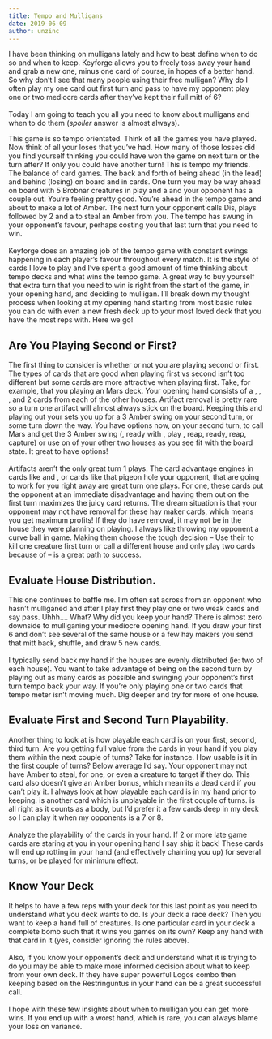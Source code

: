```yaml
---
title: Tempo and Mulligans
date: 2019-06-09
author: unzinc
---
```


I have been thinking on mulligans lately and how to best define when to do so and when to keep. Keyforge allows you to freely toss away your hand and grab a new one, minus one card of course, in hopes of a better hand. So why don’t I see that many people using their free mulligan? Why do I often play my one card out first turn and pass to have my opponent play one or two mediocre cards after they’ve kept their full mitt of 6?
<br/>
<br/>
Today I am going to teach you all you need to know about mulligans and when to do them (*spoiler* answer is almost always).


<BigCard name="ronnie wristclocks" caption="Tempo Master"/>

This game is so tempo orientated. Think of all the games you have played. Now think of all your loses that you’ve had. How many of those losses did you find yourself thinking you could have won the game on next turn or the turn after? If only you could have another turn! This is tempo my friends. The balance of card games. The back and forth of being ahead (in the lead) and behind (losing) on board and in cards. One turn you may be way ahead on board with 5 Brobnar creatures in play and a <Card name="Warchest"/> and your opponent has a couple <Card name="Urchins"/> out. You’re feeling pretty good. You’re ahead in the tempo game and about to make a lot of Amber. The next turn your opponent calls Dis, plays <Card name="Gateway to Dis"/> followed by 2 <Card name="Succubus"/> and a <Card name="Shooler"/> to steal an Amber from you. The tempo has swung in your opponent’s favour, perhaps costing you that last turn that you need to win.
<br/>
<br/>
Keyforge does an amazing job of the tempo game with constant swings happening in each player’s favour throughout every match. It is the style of cards I love to play and I’ve spent a good amount of time thinking about tempo decks and what wins the tempo game. A great way to buy yourself that extra turn that you need to win is right from the start of the game, in your opening hand, and deciding to mulligan. I’ll break down my thought process when looking at my opening hand starting from most basic rules you can do with even a new fresh deck up to your most loved deck that you have the most reps with. Here we go!


<BigCard name="commpod" caption="Can you hear me now!?"/>

## Are You Playing Second or First?

The first thing to consider is whether or not you are playing second or first. The types of cards that are good when playing first vs second isn’t too different but some cards are more attractive when playing first. Take, for example, that you playing an Mars deck. Your opening hand consists of a <Card name="Commpod"/>, <Card name='John Smyth'/>, <Card name="Grabber Jammer"/>, and 2 cards from each of the other houses. Artifact removal is pretty rare so a turn one artifact will almost always stick on the board. Keeping this and playing out your <Card name="Commpod"/> sets you up for a 3 Amber swing on your second turn, or some turn down the way. You have options now, on your second turn, to call Mars and get the 3 Amber swing (<Card name="John Smyth"/>, ready with <Card name="Commpod"/>, play <Card name="Grabber jammer"/>, reap, ready, reap, capture) or use on of your other two houses as you see fit with the board state. It great to have options!
<br/>
<br/>
Artifacts aren’t the only great turn 1 plays. The card advantage engines in cards like <Card name="Mother"/> and <Card name="Tocsin"/>, or cards like <Card name="Ember Imp"/> that pigeon hole your opponent, that are going to work for you right away are great turn one plays. For one, these cards put the opponent at an immediate disadvantage and having them out on the first turn maximizes the juicy card returns. The dream situation is that your opponent may not have removal for these hay maker cards, which means you get maximum profits! If they do have removal, it may not be in the house they were planning on playing. I always like throwing my opponent a curve ball in game. Making them choose the tough decision – Use their <Card name="Poison Wave"/> to kill one creature first turn or call a different house and only play two cards because of <Card name="Ember Imp"/> – is a great path to success.

<XCards :names="['John Smyth', 'Grabber Jammer']" caption="great tempo combo"/>

## Evaluate House Distribution.

This one continues to baffle me. I’m often sat across from an opponent who hasn’t mulliganed and after I play first they play one or two weak cards and say pass. Uhhh…. What? Why did you keep your hand? There is almost zero downside to mulliganing your mediocre opening hand. If you draw your first 6 and don’t see several of the same house or a few hay makers you send that mitt back, shuffle, and draw 5 new cards.
<br/>
<br/>
I typically send back my hand if the houses are evenly distributed (ie: two of each house). You want to take advantage of being on the second turn by playing out as many cards as possible and swinging your opponent’s first turn tempo back your way. If you’re only playing one or two cards that tempo meter isn’t moving much. Dig deeper and try for more of one house.

<BigCard name="one stood against many"/>

## Evaluate First and Second Turn Playability.

Another thing to look at is how playable each card is on your first, second, third turn. Are you getting full value from the cards in your hand if you play them within the next couple of turns? Take <Card name="Nerve Blast"/> for instance. How usable is it in the first couple of turns? Below average I’d say. Your opponent may not have Amber to steal, for one, or even a creature to target if they do. This card also doesn’t give an Amber bonus, which mean its a dead card if you can’t play it. I always look at how playable each card is in my hand prior to keeping. <Card name="Bait and Switch"/> is another card which is unplayable in the first couple of turns. <Card name="Charette"/> is all right as it counts as a body, but I’d prefer it a few cards deep in my deck so I can play it when my opponents is a 7 or 8.
<br/>
<br/>
Analyze the playability of the cards in your hand. If 2 or more late game cards are staring at you in your opening hand I say ship it back! These cards will end up rotting in your hand (and effectively chaining you up) for several turns, or be played for minimum effect.

<BigCard name="restringuntus" caption="Uhh… That house you’re going to beat me with."/>

## Know Your Deck

It helps to have a few reps with your deck for this last point as you need to understand what you deck wants to do. Is your deck a race deck? Then you want to keep a hand full of creatures. Is one particular card in your deck a complete bomb such that it wins you games on its own? Keep any hand with that card in it (yes, consider ignoring the rules above).
<br/>
<br/>
Also, if you know your opponent’s deck and understand what it is trying to do you may be able to make more informed decision about what to keep from your own deck. If they have super powerful Logos combo then keeping based on the Restringuntus in your hand can be a great successful call.
<br/>
<br/>
I hope with these few insights about when to mulligan you can get more wins. If you end up with a worst hand, which is rare, you can always blame your loss on variance.

<XCards :names="['positron bolt','quixo','library of bab', 'mother','phase shift', 'dimension door', 'crystal hive']" caption="I won because of my skill!"/>

<XCards :names="['firespitter','bait and switch','warsong', 'gateway to dis','gongoozle']" caption="I lost because of variance"/>

